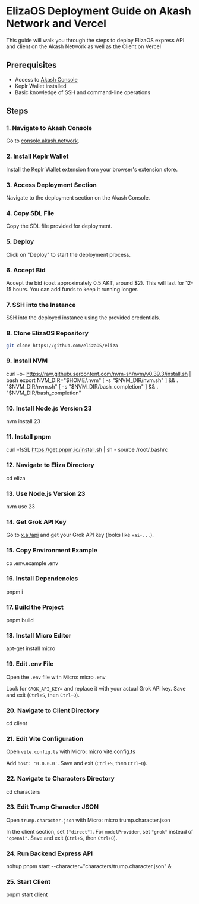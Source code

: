 # ElizaOS Deployment Guide on Akash Network and Vercel

This guide will walk you through the steps to deploy ElizaOS express API and client on the Akash Network as well as the Client on Vercel

## Prerequisites

- Access to [Akash Console](https://console.akash.network)
- Keplr Wallet installed
- Basic knowledge of SSH and command-line operations

## Steps

### 1. Navigate to Akash Console

Go to [console.akash.network](https://console.akash.network).

### 2. Install Keplr Wallet

Install the Keplr Wallet extension from your browser's extension store.

### 3. Access Deployment Section

Navigate to the deployment section on the Akash Console.

### 4. Copy SDL File

Copy the SDL file provided for deployment.

### 5. Deploy

Click on "Deploy" to start the deployment process.

### 6. Accept Bid

Accept the bid (cost approximately 0.5 AKT, around $2). This will last for 12-15 hours. You can add funds to keep it running longer.

### 7. SSH into the Instance

SSH into the deployed instance using the provided credentials.

### 8. Clone ElizaOS Repository

```sh
git clone https://github.com/elizaOS/eliza
```

### 9. Install NVM

curl -o- https://raw.githubusercontent.com/nvm-sh/nvm/v0.39.3/install.sh | bash
export NVM_DIR="\$HOME/.nvm"
[ -s "\$NVM_DIR/nvm.sh" ] && \. "\$NVM_DIR/nvm.sh"
[ -s "\$NVM_DIR/bash_completion" ] && \. "\$NVM_DIR/bash_completion"

### 10. Install Node.js Version 23
nvm install 23


### 11. Install pnpm
curl -fsSL https://get.pnpm.io/install.sh | sh -
source /root/.bashrc


### 12. Navigate to Eliza Directory
cd eliza


### 13. Use Node.js Version 23
nvm use 23


### 14. Get Grok API Key

Go to [x.ai/api](https://x.ai/api) and get your Grok API key (looks like `xai-...`).

### 15. Copy Environment Example
cp .env.example .env


### 16. Install Dependencies
pnpm i


### 17. Build the Project
pnpm build


### 18. Install Micro Editor
apt-get install micro


### 19. Edit .env File

Open the `.env` file with Micro:
micro .env


Look for `GROK_API_KEY=` and replace it with your actual Grok API key. Save and exit (`Ctrl+S`, then `Ctrl+Q`).

### 20. Navigate to Client Directory
cd client


### 21. Edit Vite Configuration

Open `vite.config.ts` with Micro:
micro vite.config.ts


Add `host: '0.0.0.0'`. Save and exit (`Ctrl+S`, then `Ctrl+Q`).

### 22. Navigate to Characters Directory
cd characters


### 23. Edit Trump Character JSON

Open `trump.character.json` with Micro:
micro trump.character.json


In the client section, set `["direct"]`. For `modelProvider`, set `"grok"` instead of `"openai"`. Save and exit (`Ctrl+S`, then `Ctrl+Q`).

### 24. Run Backend Express API
nohup pnpm start --character="characters/trump.character.json" &


### 25. Start Client
pnpm start client


